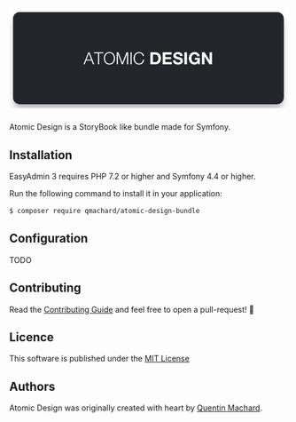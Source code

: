 <h1 align="center">
    <img src="./doc/atomic-design.png" alt="atomic-design" />
</h1>

Atomic Design is a StoryBook like bundle made for Symfony.

Installation
------------

EasyAdmin 3 requires PHP 7.2 or higher and Symfony 4.4 or higher.

Run the following command to install it in your application:

```bash
$ composer require qmachard/atomic-design-bundle
```

Configuration
-------------

TODO

Contributing
------------

Read the [Contributing Guide](CONTRIBUTING.md) and feel free to open a pull-request! 🍻

Licence
-------

This software is published under the [MIT License](LICENSE.md)

Authors
-------

Atomic Design was originally created with heart by [Quentin Machard](https://twitter.com/quentinmachard).
